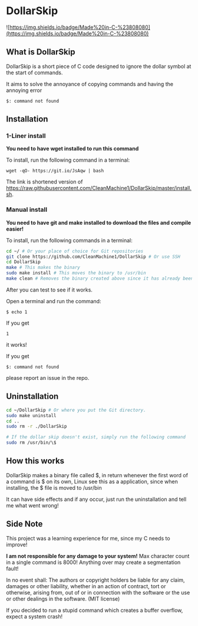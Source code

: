 # DollarSkip
![https://img.shields.io/badge/Made%20in-C-%23808080](https://img.shields.io/badge/Made%20in-C-%23808080)
## What is DollarSkip

DollarSkip is a short piece of C code designed to ignore the dollar symbol at the start of commands.

It aims to solve the annoyance of copying commands and having the annoying error

`$: command not found`

## Installation

### 1-Liner install

__You need to have **wget** installed to run this command__

To install, run the following command in a terminal:

```
wget -qO- https://git.io/JsAqw | bash
```

The link is shortened version of https://raw.githubusercontent.com/CleanMachine1/DollarSkip/master/install.sh.

### Manual install

__You need to have **git** and **make** installed to download the files and compile easier!__

To install, run the following commands in a terminal:

```bash
cd ~/ # Or your place of choice for Git repositories
git clone https://github.com/CleanMachine1/DollarSkip # Or use SSH
cd DollarSkip 
make # This makes the binary
sudo make install # This moves the binary to /usr/bin
make clean # Removes the binary created above since it has already been moved
```

After you can test to see if it works.

Open a terminal and run the command:

`$ echo 1`

If you get

`1`

it works!

If you get

`$: command not found`

please report an issue in the repo.

## Uninstallation

```bash
cd ~/DollarSkip # Or where you put the Git directory.
sudo make uninstall
cd .. 
sudo rm -r ./DollarSkip

# If the dollar skip doesn't exist, simply run the following command
sudo rm /usr/bin/\$
```

## How this works

DollarSkip makes a binary file called $, in return whenever the first word of a command is $ on its own, Linux see this as a application, since when installing, the $ file is moved to /usr/bin

It can have side effects and if any occur, just run the uninstallation and tell me what went wrong!

## Side Note

This project was a learning experience for me, since my C needs to improve!

__I am not responsible for any damage to your system!__
Max character count in a single command is 8000!
Anything over may create a segmentation fault!

In no event shall:
The authors or copyright holders be liable for any claim, damages or other
liability, whether in an action of contract, tort or otherwise, arising from,
out of or in connection with the software or the use or other dealings in the
software. (MIT license)

If you decided to run a stupid command which creates a buffer overflow, expect a system crash!
